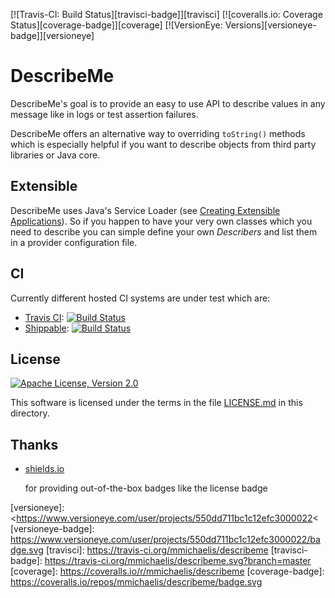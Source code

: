 [![Travis-CI: Build Status][travisci-badge]][travisci]
[![coveralls.io: Coverage Status][coverage-badge]][coverage]
[![VersionEye: Versions][versioneye-badge]][versioneye]

<!--
[![][mavenbadge img]][mavenbadge]
[![][sonar img]][sonar]
-->

# DescribeMe

DescribeMe's goal is to provide an easy to use API to describe values in any message like in
logs or test assertion failures.

DescribeMe offers an alternative way to overriding `toString()` methods which is especially
helpful if you want to describe objects from third party libraries or Java core.

## Extensible

DescribeMe uses Java's Service Loader (see [Creating Extensible Applications][java-spi]). So if
you happen to have your very own classes which you need to describe you can simple define your
own *Describers* and list them in a provider configuration file.

## CI

Currently different hosted CI systems are under test which are:

* [Travis CI][travis-ci.org]: [![Build Status](https://travis-ci.org/mmichaelis/describeme.svg?branch=master)](https://travis-ci.org/mmichaelis/describeme)
* [Shippable][shippable.com]: [![Build Status](https://api.shippable.com/projects/550d3de65ab6cc1352a6e3b4/badge?branchName=master)](https://app.shippable.com/projects/550d3de65ab6cc1352a6e3b4/builds/latest)

## License

[![][license-badge]][license]

This software is licensed under the terms in the file [LICENSE.md][license] in this directory.

## Thanks

* [shields.io][]

    for providing out-of-the-box badges like the license badge

<!-- Links -->

[java-spi]: <https://docs.oracle.com/javase/tutorial/ext/basics/spi.html> "Creating Extensible Applications (The Java™ Tutorials > The Extension Mechanism > Creating and Using Extensions)"
[travis-ci.org]: <https://travis-ci.org/repositories> "Travis CI - Free Hosted Continuous Integration Platform for the Open Source Community"
[shippable.com]: <http://www.shippable.com/> "Shippable - Continuous integration, evolved."
[shields.io]: <http://shields.io/> "Shields.io: Quality metadata badges for open source projects"

<!-- Badges -->

[license]: <LICENSE.md> "Apache License, Version 2.0"
[license-badge]: <https://img.shields.io/badge/license-Apache%20License%2C%20Version%202.0-lightgrey.svg> "Apache License, Version 2.0"
[versioneye]: <https://www.versioneye.com/user/projects/550dd711bc1c12efc3000022<
[versioneye-badge]: <https://www.versioneye.com/user/projects/550dd711bc1c12efc3000022/badge.svg>
[travisci]: <https://travis-ci.org/mmichaelis/describeme>
[travisci-badge]: <https://travis-ci.org/mmichaelis/describeme.svg?branch=master>
[coverage]: <https://coveralls.io/r/mmichaelis/describeme>
[coverage-badge]: <https://coveralls.io/repos/mmichaelis/describeme/badge.svg>
